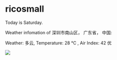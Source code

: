 # ricosmall

Today is Saturday.

Weather infomation of 深圳市南山区， 广东省， 中国: 

Weather: 多云, Temperature: 28 ℃ , Air Index: 42 优

<img src="https://github-readme-stats.vercel.app/api?username=ricosmall&show_icons=true" />
